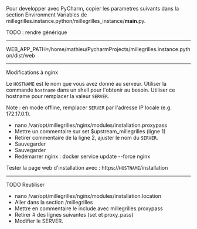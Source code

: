 Pour developper avec PyCharm, copier les parametres suivants dans la section Environment Variables
de millegrilles.instance.python/millegrilles_instance/__main__.py.

TODO : rendre générique

---

WEB_APP_PATH=/home/mathieu/PycharmProjects/millegrilles.instance.python/dist/web


---

Modifications à nginx

Le `HOSTNAME` est le nom que vous avez donné au serveur. Utiliser la commande
`hostname` dans un shell pour l'obtenir au besoin. Utiliser ce hostname pour remplacer la
valeur `SERVER`. 

Note : en mode offline, remplacer `SERVER` par l'adresse IP locale (e.g. 172.17.0.1).

* nano /var/opt/millegrilles/nginx/modules/installation.proxypass
* Mettre un commentaire sur set $upstream_millegrilles (ligne 1)
* Retirer commentaire de la ligne 2, ajuster le nom du `SERVER`.
* Sauvegarder
* Sauvegarder
* Redémarrer nginx : docker service update --force nginx

Tester la page web d'installation avec : https://`HOSTNAME`/installation


---
TODO Reutiliser
* nano /var/opt/millegrilles/nginx/modules/installation.location
* Aller dans la section /millegrilles
* Mettre en commentaire le include avec millegrilles.proxypass
* Retirer # des lignes suivantes (set et proxy_pass)
* Modifier le SERVER.
